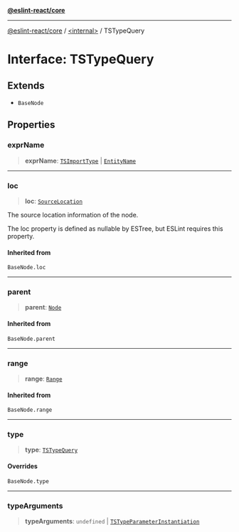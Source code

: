 [**@eslint-react/core**](../../README.md)

***

[@eslint-react/core](../../README.md) / [\<internal\>](../README.md) / TSTypeQuery

# Interface: TSTypeQuery

## Extends

- `BaseNode`

## Properties

### exprName

> **exprName**: [`TSImportType`](TSImportType.md) \| [`EntityName`](../type-aliases/EntityName.md)

***

### loc

> **loc**: [`SourceLocation`](SourceLocation.md)

The source location information of the node.

The loc property is defined as nullable by ESTree, but ESLint requires this property.

#### Inherited from

`BaseNode.loc`

***

### parent

> **parent**: [`Node`](../type-aliases/Node.md)

#### Inherited from

`BaseNode.parent`

***

### range

> **range**: [`Range`](../type-aliases/Range.md)

#### Inherited from

`BaseNode.range`

***

### type

> **type**: [`TSTypeQuery`](../README.md#tstypequery)

#### Overrides

`BaseNode.type`

***

### typeArguments

> **typeArguments**: `undefined` \| [`TSTypeParameterInstantiation`](TSTypeParameterInstantiation.md)
